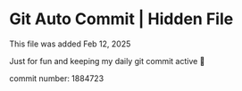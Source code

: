# Git Auto Commit | Hidden File

This file was added Feb 12, 2025

Just for fun and keeping my daily git commit active 🤪

commit number: 1884723
